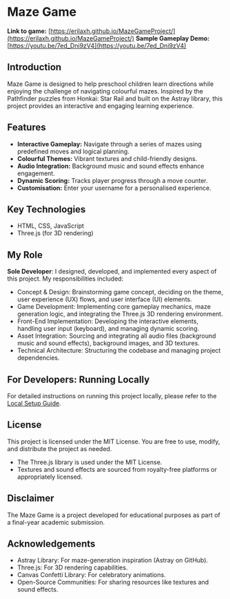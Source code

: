 # Maze Game

**Link to game:** [https://erilaxh.github.io/MazeGameProject/](https://erilaxh.github.io/MazeGameProject/)
**Sample Gameplay Demo:** [https://youtu.be/7ed_Dni9zV4](https://youtu.be/7ed_Dni9zV4)

## Introduction

Maze Game is designed to help preschool children learn directions while enjoying the challenge of navigating colourful mazes. Inspired by the Pathfinder puzzles from Honkai: Star Rail and built on the Astray library, this project provides an interactive and engaging learning experience.

## Features

* **Interactive Gameplay:** Navigate through a series of mazes using predefined moves and logical planning.
* **Colourful Themes:** Vibrant textures and child-friendly designs.
* **Audio Integration:** Background music and sound effects enhance engagement.
* **Dynamic Scoring:** Tracks player progress through a move counter.
* **Customisation:** Enter your username for a personalised experience.

## Key Technologies

* HTML, CSS, JavaScript
* Three.js (for 3D rendering)

## My Role

**Sole Developer**: I designed, developed, and implemented every aspect of this project. My responsibilities included:

* Concept & Design: Brainstorming game concept, deciding on the theme, user experience (UX) flows, and user interface (UI) elements.
* Game Development: Implementing core gameplay mechanics, maze generation logic, and integrating the Three.js 3D rendering environment.
* Front-End Implementation: Developing the interactive elements, handling user input (keyboard), and managing dynamic scoring.
* Asset Integration: Sourcing and integrating all audio files (background music and sound effects), background images, and 3D textures.
* Technical Architecture: Structuring the codebase and managing project dependencies.

## For Developers: Running Locally

For detailed instructions on running this project locally, please refer to the [Local Setup Guide](LocalSetup.md).

## License

This project is licensed under the MIT License. You are free to use, modify, and distribute the project as needed.

* The Three.js library is used under the MIT License.
* Textures and sound effects are sourced from royalty-free platforms or appropriately licensed.

## Disclaimer

The Maze Game is a project developed for educational purposes as part of a final-year academic submission.

## Acknowledgements

* Astray Library: For maze-generation inspiration (Astray on GitHub).
* Three.js: For 3D rendering capabilities.
* Canvas Confetti Library: For celebratory animations.
* Open-Source Communities: For sharing resources like textures and sound effects.
